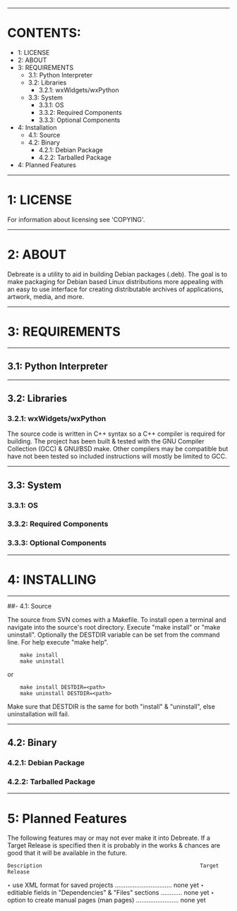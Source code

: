 
---
# CONTENTS:
* 1: LICENSE
* 2: ABOUT
* 3: REQUIREMENTS
    + 3.1: Python Interpreter
    + 3.2: Libraries
        + 3.2.1: wxWidgets/wxPython
    + 3.3: System
        + 3.3.1: OS
        + 3.3.2: Required Components
        + 3.3.3: Optional Components
* 4: Installation
    + 4.1: Source
    + 4.2: Binary
        + 4.2.1: Debian Package
        + 4.2.2: Tarballed Package
* 4: Planned Features

---
# 1: LICENSE

  For information about licensing see 'COPYING'.

---
# 2: ABOUT
  
  Debreate is a utility to aid in building Debian packages (.deb). The goal is
  to make packaging for Debian based Linux distributions more appealing with an
  easy to use interface for creating distributable archives of applications,
  artwork, media, and more.

---
# 3: REQUIREMENTS

---
## 3.1: Python Interpreter
  

---
## 3.2: Libraries
  
### 3.2.1: wxWidgets/wxPython
  
  The source code is written in C++ syntax so a C++ compiler is required for
  building. The project has been built & tested with the GNU Compiler
  Collection (GCC) & GNU/BSD make. Other compilers may be compatible but have
  not been tested so included instructions will mostly be limited to GCC.
  
  
---
## 3.3: System

### 3.3.1: OS


### 3.3.2: Required Components


### 3.3.3: Optional Components


---
# 4: INSTALLING
  
---
##- 4.1: Source

  The source from SVN comes with a Makefile. To install open a terminal and
  navigate into the source's root directory. Execute "make install" or "make
  uninstall". Optionally the DESTDIR variable can be set from the command line.
  For help execute "make help".

  		make install
  		make uninstall

  or

  		make install DESTDIR=<path>
  		make uninstall DESTDIR=<path>

  Make sure that DESTDIR is the same for both "install" & "uninstall", else
  uninstallation will fail.
  
---
## 4.2: Binary
  
### 4.2.1: Debian Package


### 4.2.2: Tarballed Package

---
# 5: Planned Features
  
  The following features may or may not ever make it into Debreate. If a Target
  Release is specified then it is probably in the works & chances are good that
  it will be available in the future.
  
    Description                                                  Target Release
  ‣ use XML format for saved projects ................................ none yet
  ‣ editiable fields in "Dependencies" & "Files" sections ............ none yet
  ‣ option to create manual pages (man pages) ........................ none yet


[wxWidgets]: https://www.wxwidgets.org/
[wxPython]: http://www.wxpython.org/  